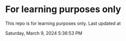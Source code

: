 # For learning purposes only
This repo is for learning purposes only.
Last updated at

Saturday, March 9, 2024 5:36:53 PM

